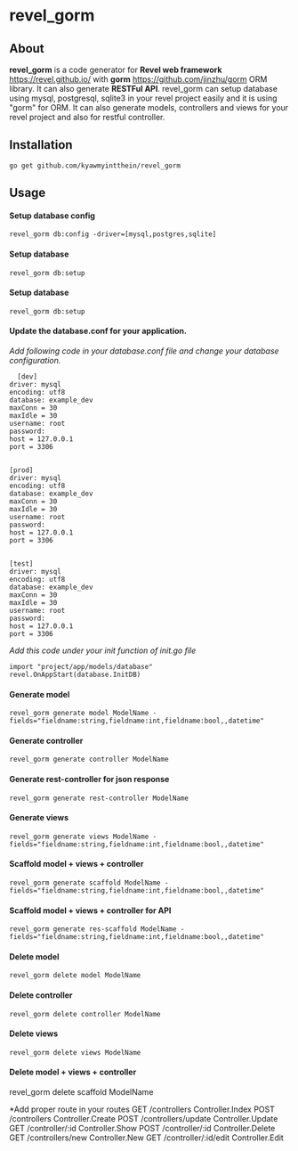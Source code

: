 # **revel_gorm**

## About
  **revel_gorm** is a code generator for **Revel web framework** https://revel.github.io/ with **gorm** https://github.com/jinzhu/gorm ORM library.
  It can also generate **RESTFul API**. 
  revel_gorm can setup database using mysql, postgresql, sqlite3 in your revel project easily and it is using "gorm" for ORM.
  It can also generate models, controllers and views for your revel project and also for restful controller.

## Installation
    go get github.com/kyawmyintthein/revel_gorm  

## Usage
#### Setup database config
    revel_gorm db:config -driver=[mysql,postgres,sqlite]

#### Setup database 
    revel_gorm db:setup 

#### Setup database 
    revel_gorm db:setup 

#### Update the database.conf for your application.
  *Add following code in your database.conf file and change your database configuration.*
   
      [dev]
	driver: mysql
	encoding: utf8
	database: example_dev
	maxConn = 30
	maxIdle = 30
	username: root
	password:
	host = 127.0.0.1
	port = 3306
	
	
	[prod]
	driver: mysql
	encoding: utf8
	database: example_dev
	maxConn = 30
	maxIdle = 30
	username: root
	password:
	host = 127.0.0.1
	port = 3306
	
	
	[test]
	driver: mysql
	encoding: utf8
	database: example_dev	
	maxConn = 30
	maxIdle = 30
	username: root
	password:
	host = 127.0.0.1
	port = 3306
	  

*Add this code under your init function of init.go file*

    import "project/app/models/database"
    revel.OnAppStart(database.InitDB)


#### Generate model 
    revel_gorm generate model ModelName -fields="fieldname:string,fieldname:int,fieldname:bool,,datetime"

#### Generate controller 
    revel_gorm generate controller ModelName


#### Generate rest-controller  for json response
    revel_gorm generate rest-controller ModelName


#### Generate views 
    revel_gorm generate views ModelName -fields="fieldname:string,fieldname:int,fieldname:bool,,datetime"

#### Scaffold model + views + controller 
    revel_gorm generate scaffold ModelName -fields="fieldname:string,fieldname:int,fieldname:bool,,datetime"
    
#### Scaffold model + views + controller  for API
    revel_gorm generate res-scaffold ModelName -fields="fieldname:string,fieldname:int,fieldname:bool,,datetime"

#### Delete model
    revel_gorm delete model ModelName

#### Delete controller
    revel_gorm delete controller ModelName

#### Delete views
    revel_gorm delete views ModelName

#### Delete model + views + controller
revel_gorm delete scaffold ModelName

*Add proper route in your routes
GET     /controllers 									Controller.Index
POST    /controllers 									Controller.Create
POST    /controllers/update 							Controller.Update
GET     /controller/:id 								Controller.Show
POST  	/controller/:id									Controller.Delete
GET  	/controllers/new								Controller.New
GET  	/controller/:id/edit							Controller.Edit
